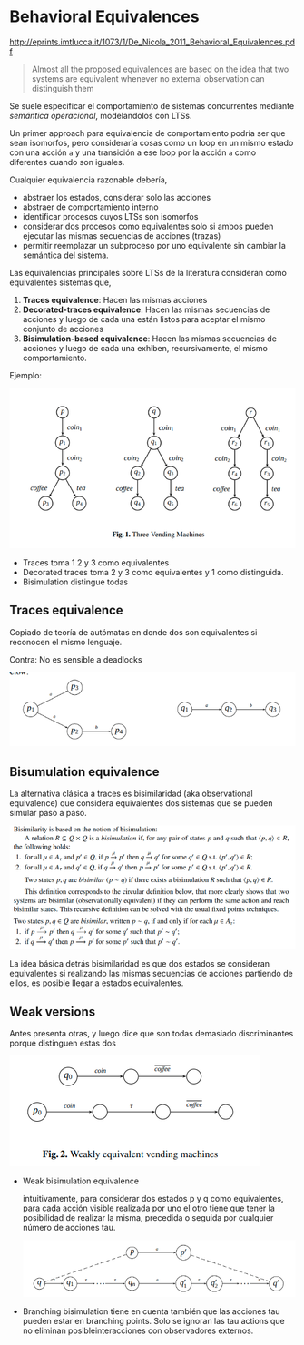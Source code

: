 # Behavioral Equivalences

http://eprints.imtlucca.it/1073/1/De_Nicola_2011_Behavioral_Equivalences.pdf

> Almost all the proposed equivalences are based on the idea that two systems
are equivalent whenever no external observation can distinguish them

Se suele especificar el comportamiento de sistemas concurrentes mediante
*semántica operacional*, modelandolos con LTSs.

Un primer approach para equivalencia de comportamiento podría ser que sean
isomorfos, pero consideraría cosas como un loop en un mismo estado con una
acción `a` y una transición a ese loop por la acción `a` como diferentes
cuando son iguales.

Cualquier equivalencia razonable debería,

- abstraer los estados, considerar solo las acciones
- abstraer de comportamiento interno
- identificar procesos cuyos LTSs son isomorfos
- considerar dos procesos como equivalentes solo si ambos pueden ejecutar las
  mismas secuencias de acciones (trazas)
- permitir reemplazar un subproceso por uno equivalente sin cambiar la semántica
  del sistema.

Las equivalencias principales sobre LTSs de la literatura consideran como
equivalentes sistemas que,

1. **Traces equivalence**: Hacen las mismas acciones
2. **Decorated-traces equivalence**: Hacen las mismas secuencias de acciones y
   luego de cada una están listos para aceptar el mismo conjunto de acciones
3. **Bisimulation-based equivalence**: Hacen las mismas secuencias de acciones y
   luego de cada una exhiben, recursivamente, el mismo comportamiento.

Ejemplo:

![](img/behavioral-equivalences/vending.png)

- Traces toma 1 2 y 3 como equivalentes
- Decorated traces toma 2 y 3 como equivalentes y 1 como distinguida.
- Bisimulation distingue todas

## Traces equivalence

Copiado de teoría de autómatas en donde dos son equivalentes si reconocen el
mismo lenguaje.

Contra: No es sensible a deadlocks

![](img/behavioral-equivalences/traces-deadlock.png)

## Bisumulation equivalence

La alternativa clásica a traces es bisimilaridad (aka observational equivalence)
que considera equivalentes dos sistemas que se pueden simular paso a paso.

![](img/behavioral-equivalences/bisimilar.png)

La idea básica detrás bisimilaridad es que dos estados se consideran
equivalentes si realizando las mismas secuencias de acciones partiendo de ellos,
es posible llegar a estados equivalentes.

## Weak versions

Antes presenta otras, y luego dice que son todas demasiado discriminantes porque
distinguen estas dos

![](img/behavioral-equivalences/vending-weak.png)

- Weak bisimulation equivalence

  intuitivamente, para considerar dos estados p y q como equivalentes, para cada
  acción visible realizada por uno el otro tiene que tener la posibilidad de
  realizar la misma, precedida o seguida por cualquier número de acciones tau.

  ![](img/behavioral-equivalences/weak-bisim.png)

- Branching bisimulation tiene en cuenta también que las acciones tau pueden
  estar en branching points. Solo se ignoran las tau actions que no eliminan
  posibleinteracciones con observadores externos.